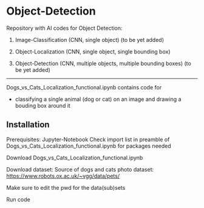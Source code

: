 # Object-Detection

Repository with AI codes for Object Detection:

1) Image-Classification (CNN, single object) (to be yet added)

2) Object-Localization (CNN,  single object, single bounding box)

3) Object-Detection (CNN, multiple objects, multiple bounding boxes) (to be yet added)

---------------------------------------------------


Dogs_vs_Cats_Localization_functional.ipynb contains code for
  - classifying a single animal (dog or cat) on an image and drawing a bouding box around it
  
  
## Installation

Prerequisites:
Jupyter-Notebook
Check import list in preamble of Dogs_vs_Cats_Localization_functional.ipynb for packages needed



Download Dogs_vs_Cats_Localization_functional.ipynb 

Download dataset:
Source of dogs and cats photo dataset: https://www.robots.ox.ac.uk/~vgg/data/pets/

Make sure to edit the pwd for the data(sub)sets

Run code

